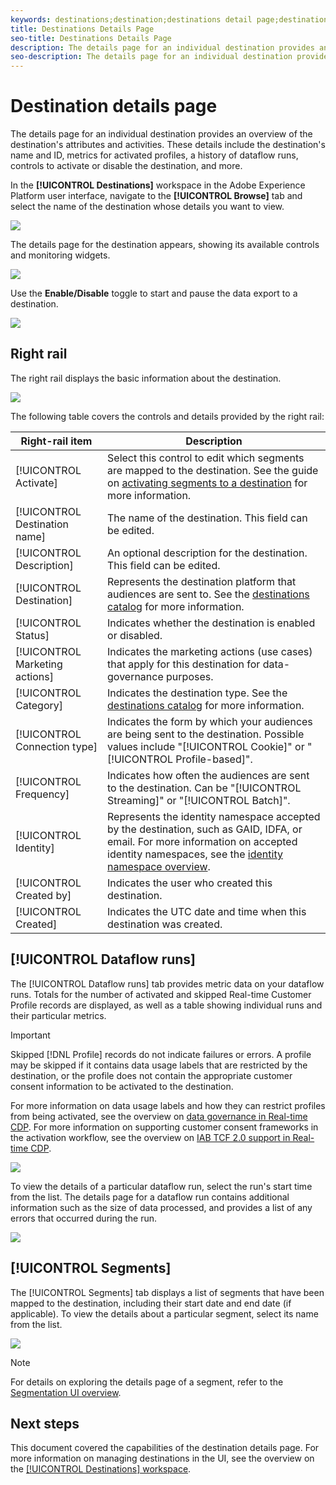```yaml
---
keywords: destinations;destination;destinations detail page;destinations details page
title: Destinations Details Page
seo-title: Destinations Details Page
description: The details page for an individual destination provides an overview of the destination details, such as the destination name, ID, segments mapped to the destination, and controls to edit the activation and to enable and disable the data flow. 
seo-description: The details page for an individual destination provides an overview of the destination details, such as the destination name, ID, segments mapped to the destination, and controls to edit the activation and to enable and disable the data flow. 
---
```


# Destination details page

The details page for an individual destination provides an overview of the destination's attributes and activities. These details include the destination's name and ID, metrics for activated profiles, a history of dataflow runs, controls to activate or disable the destination, and more.

In the **[!UICONTROL Destinations]** workspace in the Adobe Experience Platform user interface, navigate to the **[!UICONTROL Browse]** tab and select the name of the destination whose details you want to view.

![](./assets/details-page/select-destination.png)

The details page for the destination appears, showing its available controls and monitoring widgets.

![](./assets/details-page/details.png)

Use the **Enable/Disable** toggle to start and pause the data export to a destination.

![](./assets/details-page/enable-disable.png)

## Right rail

The right rail displays the basic information about the destination.

![](./assets/details-page/right-rail.png)

The following table covers the controls and details provided by the right rail:

| Right-rail item | Description |
| --- | --- |
| [!UICONTROL Activate] | Select this control to edit which segments are mapped to the destination. See the guide on [activating segments to a destination](/help/rtcdp/destinations/activate-destinations.md) for more information. |
| [!UICONTROL Destination name] | The name of the destination. This field can be edited. |
| [!UICONTROL Description] | An optional description for the destination. This field can be edited. |
| [!UICONTROL Destination] | Represents the destination platform that audiences are sent to. See the [destinations catalog](./destinations-catalog.md) for more information. |
| [!UICONTROL Status] | Indicates whether the destination is enabled or disabled. |
| [!UICONTROL Marketing actions] | Indicates the marketing actions (use cases) that apply for this destination for data-governance purposes. |
| [!UICONTROL Category] | Indicates the destination type. See the [destinations catalog](./destinations-catalog.md) for more information. |
| [!UICONTROL Connection type] | Indicates the form by which your audiences are being sent to the destination. Possible values include "[!UICONTROL Cookie]" or "[!UICONTROL Profile-based]". |
| [!UICONTROL Frequency] | Indicates how often the audiences are sent to the destination. Can be "[!UICONTROL Streaming]" or "[!UICONTROL Batch]".  |
| [!UICONTROL Identity] | Represents the identity namespace accepted by the destination, such as GAID, IDFA, or email. For more information on accepted identity namespaces, see the [identity namespace overview](../../identity-service/namespaces.md). |
| [!UICONTROL Created by] | Indicates the user who created this destination. |
| [!UICONTROL Created] | Indicates the UTC date and time when this destination was created. |

## [!UICONTROL Dataflow runs]

The [!UICONTROL Dataflow runs] tab provides metric data on your dataflow runs. Totals for the number of activated and skipped Real-time Customer Profile records are displayed, as well as a table showing individual runs and their particular metrics.

>[!IMPORTANT]
>
>Skipped [!DNL Profile] records do not indicate failures or errors. A profile may be skipped if it contains data usage labels that are restricted by the destination, or the profile does not contain the appropriate customer consent information to be activated to the destination.
>
>For more information on data usage labels and how they can restrict profiles from being activated, see the overview on [data governance in Real-time CDP](../privacy/data-governance-overview.md). For more information on supporting customer consent frameworks in the activation workflow, see the overview on [IAB TCF 2.0 support in Real-time CDP](../privacy/iab/overview.md).

![](./assets/details-page/dataflow-runs.png)

To view the details of a particular dataflow run, select the run's start time from the list. The details page for a dataflow run contains additional information such as the size of data processed, and provides a list of any errors that occurred during the run.

![](./assets/details-page/dataflow.png)

## [!UICONTROL Segments]

The [!UICONTROL Segments] tab displays a list of segments that have been mapped to the destination, including their start date and end date (if applicable). To view the details about a particular segment, select its name from the list.

![](./assets/details-page/segments.png)

>[!NOTE]
>
>For details on exploring the details page of a segment, refer to the [Segmentation UI overview](../../segmentation/ui/overview.md#segment-details).

## Next steps

This document covered the capabilities of the destination details page. For more information on managing destinations in the UI, see the overview on the [[!UICONTROL Destinations] workspace](./destinations-workspace.md).
